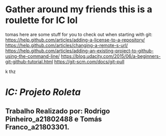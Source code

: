 # Gather around my friends this is a roulette for IC lol



tomas here are some stuff for you to check out when starting with git:
https://help.github.com/articles/adding-a-license-to-a-repository/
https://help.github.com/articles/changing-a-remote-s-url/
https://help.github.com/articles/adding-an-existing-project-to-github-using-the-command-line/
https://blog.udacity.com/2015/06/a-beginners-git-github-tutorial.html
https://git-scm.com/docs/git-pull

k thz

# *IC: Projeto Roleta*
## Trabalho Realizado por: Rodrigo Pinheiro_a21802488 e Tomás Franco_a21803301.
